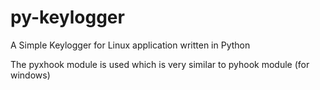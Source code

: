 # py-keylogger
A Simple Keylogger for Linux application written in Python 

The pyxhook module is used which is very similar to pyhook module (for windows)
